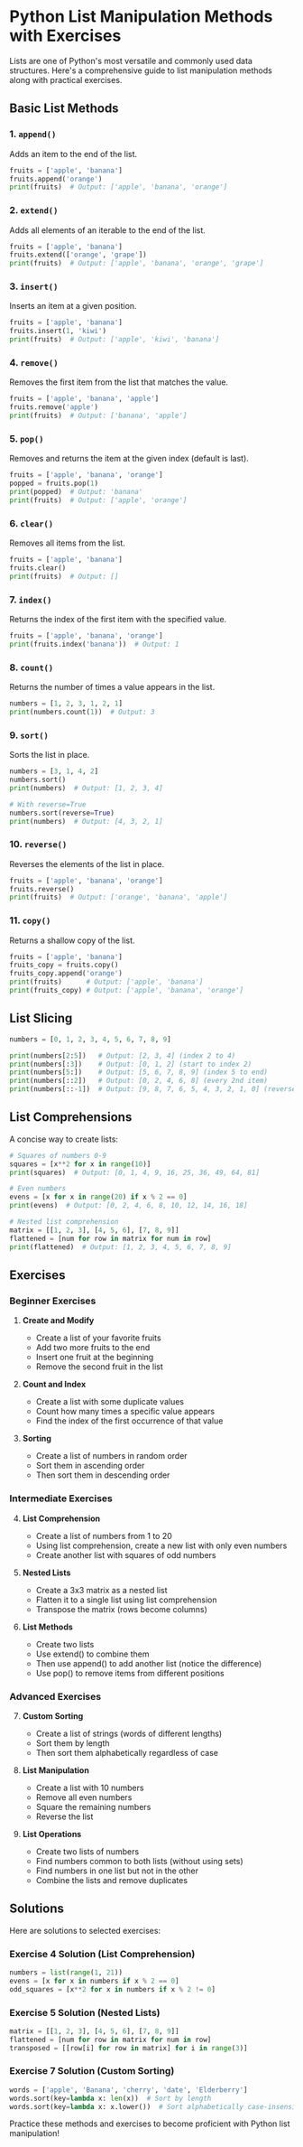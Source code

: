 # Python List Manipulation Methods with Exercises

Lists are one of Python's most versatile and commonly used data structures. Here's a comprehensive guide to list manipulation methods along with practical exercises.

## Basic List Methods

### 1. `append()`
Adds an item to the end of the list.

```python
fruits = ['apple', 'banana']
fruits.append('orange')
print(fruits)  # Output: ['apple', 'banana', 'orange']
```

### 2. `extend()`
Adds all elements of an iterable to the end of the list.

```python
fruits = ['apple', 'banana']
fruits.extend(['orange', 'grape'])
print(fruits)  # Output: ['apple', 'banana', 'orange', 'grape']
```

### 3. `insert()`
Inserts an item at a given position.

```python
fruits = ['apple', 'banana']
fruits.insert(1, 'kiwi')
print(fruits)  # Output: ['apple', 'kiwi', 'banana']
```

### 4. `remove()`
Removes the first item from the list that matches the value.

```python
fruits = ['apple', 'banana', 'apple']
fruits.remove('apple')
print(fruits)  # Output: ['banana', 'apple']
```

### 5. `pop()`
Removes and returns the item at the given index (default is last).

```python
fruits = ['apple', 'banana', 'orange']
popped = fruits.pop(1)
print(popped)  # Output: 'banana'
print(fruits)  # Output: ['apple', 'orange']
```

### 6. `clear()`
Removes all items from the list.

```python
fruits = ['apple', 'banana']
fruits.clear()
print(fruits)  # Output: []
```

### 7. `index()`
Returns the index of the first item with the specified value.

```python
fruits = ['apple', 'banana', 'orange']
print(fruits.index('banana'))  # Output: 1
```

### 8. `count()`
Returns the number of times a value appears in the list.

```python
numbers = [1, 2, 3, 1, 2, 1]
print(numbers.count(1))  # Output: 3
```

### 9. `sort()`
Sorts the list in place.

```python
numbers = [3, 1, 4, 2]
numbers.sort()
print(numbers)  # Output: [1, 2, 3, 4]

# With reverse=True
numbers.sort(reverse=True)
print(numbers)  # Output: [4, 3, 2, 1]
```

### 10. `reverse()`
Reverses the elements of the list in place.

```python
fruits = ['apple', 'banana', 'orange']
fruits.reverse()
print(fruits)  # Output: ['orange', 'banana', 'apple']
```

### 11. `copy()`
Returns a shallow copy of the list.

```python
fruits = ['apple', 'banana']
fruits_copy = fruits.copy()
fruits_copy.append('orange')
print(fruits)      # Output: ['apple', 'banana']
print(fruits_copy) # Output: ['apple', 'banana', 'orange']
```

## List Slicing

```python
numbers = [0, 1, 2, 3, 4, 5, 6, 7, 8, 9]

print(numbers[2:5])   # Output: [2, 3, 4] (index 2 to 4)
print(numbers[:3])    # Output: [0, 1, 2] (start to index 2)
print(numbers[5:])    # Output: [5, 6, 7, 8, 9] (index 5 to end)
print(numbers[::2])   # Output: [0, 2, 4, 6, 8] (every 2nd item)
print(numbers[::-1])  # Output: [9, 8, 7, 6, 5, 4, 3, 2, 1, 0] (reverse)
```

## List Comprehensions

A concise way to create lists:

```python
# Squares of numbers 0-9
squares = [x**2 for x in range(10)]
print(squares)  # Output: [0, 1, 4, 9, 16, 25, 36, 49, 64, 81]

# Even numbers
evens = [x for x in range(20) if x % 2 == 0]
print(evens)  # Output: [0, 2, 4, 6, 8, 10, 12, 14, 16, 18]

# Nested list comprehension
matrix = [[1, 2, 3], [4, 5, 6], [7, 8, 9]]
flattened = [num for row in matrix for num in row]
print(flattened)  # Output: [1, 2, 3, 4, 5, 6, 7, 8, 9]
```

## Exercises

### Beginner Exercises

1. **Create and Modify**
   - Create a list of your favorite fruits
   - Add two more fruits to the end
   - Insert one fruit at the beginning
   - Remove the second fruit in the list

2. **Count and Index**
   - Create a list with some duplicate values
   - Count how many times a specific value appears
   - Find the index of the first occurrence of that value

3. **Sorting**
   - Create a list of numbers in random order
   - Sort them in ascending order
   - Then sort them in descending order

### Intermediate Exercises

4. **List Comprehension**
   - Create a list of numbers from 1 to 20
   - Using list comprehension, create a new list with only even numbers
   - Create another list with squares of odd numbers

5. **Nested Lists**
   - Create a 3x3 matrix as a nested list
   - Flatten it to a single list using list comprehension
   - Transpose the matrix (rows become columns)

6. **List Methods**
   - Create two lists
   - Use extend() to combine them
   - Then use append() to add another list (notice the difference)
   - Use pop() to remove items from different positions

### Advanced Exercises

7. **Custom Sorting**
   - Create a list of strings (words of different lengths)
   - Sort them by length
   - Then sort them alphabetically regardless of case

8. **List Manipulation**
   - Create a list with 10 numbers
   - Remove all even numbers
   - Square the remaining numbers
   - Reverse the list

9. **List Operations**
   - Create two lists of numbers
   - Find numbers common to both lists (without using sets)
   - Find numbers in one list but not in the other
   - Combine the lists and remove duplicates

## Solutions

Here are solutions to selected exercises:

### Exercise 4 Solution (List Comprehension)
```python
numbers = list(range(1, 21))
evens = [x for x in numbers if x % 2 == 0]
odd_squares = [x**2 for x in numbers if x % 2 != 0]
```

### Exercise 5 Solution (Nested Lists)
```python
matrix = [[1, 2, 3], [4, 5, 6], [7, 8, 9]]
flattened = [num for row in matrix for num in row]
transposed = [[row[i] for row in matrix] for i in range(3)]
```

### Exercise 7 Solution (Custom Sorting)
```python
words = ['apple', 'Banana', 'cherry', 'date', 'Elderberry']
words.sort(key=lambda x: len(x))  # Sort by length
words.sort(key=lambda x: x.lower())  # Sort alphabetically case-insensitive
```

Practice these methods and exercises to become proficient with Python list manipulation!
